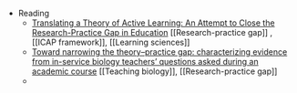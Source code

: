 - Reading
	- [Translating a Theory of Active Learning: An Attempt to Close the Research-Practice Gap in Education](https://onlinelibrary.wiley.com/doi/abs/10.1111/tops.12539) [[Research-practice gap]] , [[ICAP framework]], [[Learning sciences]]
	- [Toward narrowing the theory–practice gap: characterizing evidence from in-service biology teachers’ questions asked during an academic course](https://stemeducationjournal.springeropen.com/articles/10.1186/s40594-019-0174-3) [[Teaching biology]], [[Research-practice gap]]
	-